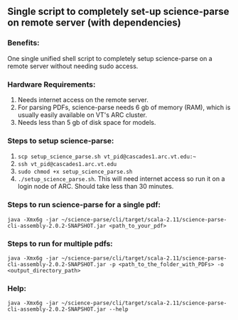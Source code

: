 ## Single script to completely set-up science-parse on remote server (with dependencies)

### Benefits:
One single unified shell script to completely setup science-parse on a remote server without needing sudo access.

### Hardware Requirements:
1. Needs internet access on the remote server.
2. For parsing PDFs, science-parse needs 6 gb of memory (RAM), which is usually easily available on VT's ARC cluster.
3. Needs less than 5 gb of disk space for models.

### Steps to setup science-parse:
1. ``scp setup_science_parse.sh vt_pid@cascades1.arc.vt.edu:~``
2. ``ssh vt_pid@cascades1.arc.vt.edu`` 
2. ``sudo chmod +x setup_science_parse.sh``
3. ``./setup_science_parse.sh``. This will need internet access so run it on a login node of ARC. Should take less than 30 minutes.

### Steps to run science-parse for a single pdf:
``java -Xmx6g -jar ~/science-parse/cli/target/scala-2.11/science-parse-cli-assembly-2.0.2-SNAPSHOT.jar <path_to_your_pdf>``

### Steps to run for multiple pdfs:
``java -Xmx6g -jar ~/science-parse/cli/target/scala-2.11/science-parse-cli-assembly-2.0.2-SNAPSHOT.jar -p <path_to_the_folder_with_PDFs> -o <output_directory_path>`` 

### Help:
``java -Xmx6g -jar ~/science-parse/cli/target/scala-2.11/science-parse-cli-assembly-2.0.2-SNAPSHOT.jar --help``
